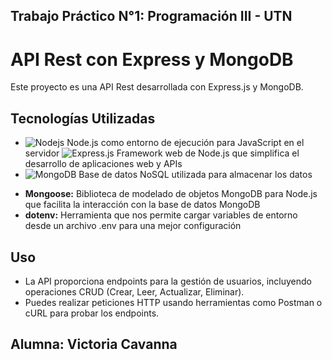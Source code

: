 ## Trabajo Práctico N°1: Programación III - UTN 
# API Rest con Express y MongoDB

Este proyecto es una API Rest desarrollada con Express.js y MongoDB.

## Tecnologías Utilizadas

* ![Nodejs](https://img.shields.io/badge/Nodejs-3C873A?style=for-the-badge&labelColor=black&logo=node.js&logoColor=3C873A) Node.js como entorno de ejecución para JavaScript en el servidor
![Express.js](https://img.shields.io/badge/Express.js-000000?style=for-the-badge&logo=express&logoColor=white) Framework web de Node.js que simplifica el desarrollo de aplicaciones web y APIs
* ![MongoDB](https://img.shields.io/badge/MongoDB-4EA94B?style=for-the-badge&logo=mongodb&logoColor=white) Base de datos NoSQL utilizada para almacenar los datos

- **Mongoose:** Biblioteca de modelado de objetos MongoDB para Node.js que facilita la interacción con la base de datos MongoDB
- **dotenv:** Herramienta que nos permite cargar variables de entorno desde un archivo .env para una mejor configuración

## Uso

- La API proporciona endpoints para la gestión de usuarios, incluyendo operaciones CRUD (Crear, Leer, Actualizar, Eliminar).
- Puedes realizar peticiones HTTP usando herramientas como Postman o cURL para probar los endpoints.

## Alumna: Victoria Cavanna